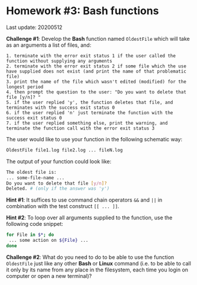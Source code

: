 # Homework #3: **Bash** functions

Last update: 20200512

**Challenge #1**: Develop the **Bash** function named ```OldestFile``` which will take as an arguments a list of files, and: 

	1. terminate with the error exit status 1 if the user called the function without supplying any arguments
 	2. terminate with the error exit status 2 if some file which the use have supplied does not exist (and print the name of that problematic file)
 	3. print the name of the file which wasn't edited (modified) for the longest period
 	4. then prompt the question to the user: "Do you want to delete that file [y/n]? "
 	5. if the user replied 'y', the function deletes that file, and terminates with the success exit status 0
 	6. if the user replied 'n' just terminate the function with the success exit status 0
 	7. if the user replied something else, print the warning, and terminate the function call with the error exit status 3

The user would like to use your function in the following schematic way:

```bash
OldestFile file1.log file2.log ... fileN.log
```
The output of your function could look like:
```bash
The oldest file is:
... some-file-name ...
Do you want to delete that file [y/n]? 
Deleted. # (only if the answer was 'y')
```
**Hint #1**: It suffices to use command chain operators ```&&``` and ```||``` in combination with the test construct ```[[ ... ]]```.  

**Hint #2**: To loop over all arguments supplied to the function, use the following code snippet:

```bash
for File in $*; do
 ... some action on ${File} ...
done
```

**Challenge #2**: What do you need to do to be able to use the function ```OldestFile``` just like any other **Bash** or **Linux** command (i.e. to be able to call it only by its name from any place in the filesystem, each time you login on computer or open a new terminal)?

 